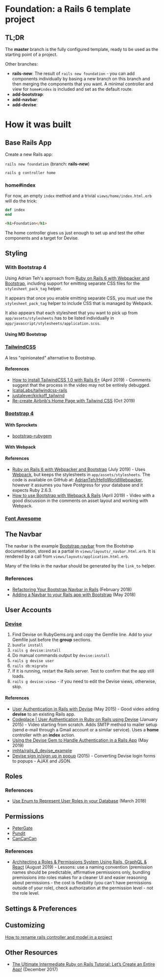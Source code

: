 # Foundation: a Rails 6 template project

## TL;DR

The **master** branch is the fully configured template, ready to be used as the starting point of a project.

Other branches:
* **rails-new**: The result of `rails new foundation` - you can add components individually by basing a new branch on this branch and then merging the components that you want. A minimal controller and view for `home#index` is included and set as the default route.
* **add-bootstrap**:
* **add-navbar**:
* **add-devise**:

# How it was built

## Base Rails App

Create a new Rails app:

`rails new foundation` (branch: **rails-new**)

`rails g controller home`

### home#index

For now, an empty `index` method and a trivial `views/home/index.html.erb` will do the trick:

```ruby
def index
end
```

```html
<h1>Foundation</h1>
```

The home controller gives us just enough to set up and test the other components and a target for Devise.

## Styling

### With Bootstrap 4

Using Adrian Teh's approach from [Ruby on Rails 6 with Webpacker and Bootstrap][teh], including support for emitting separate CSS files for the `stylesheet_pack_tag` helper.

It appears that once you enable emitting separate CSS, you must use the `stylesheet_pack_tag` helper to include CSS that is managed by Webpack.

It also appears that each stylesheet that you want to pick up from `app/assets/stylesheets` has to be listed individually in `app/javascript/stylesheets/application.scss`.

#### Using MD Bootstrap

### [TailwindCSS](https://tailwindcss.com)

A less "opinionated" alternative to Bootstrap.

#### References

* [How to install TailwindCSS 1.0 with Rails 6+](https://gorails.com/episodes/tailwindcss-1-0-with-rails-6) (April 2019) - Comments suggest that the process in the video may not be entirely debugged.
* [IcaliaLabs/tailwindcss-rails](https://github.com/IcaliaLabs/tailwindcss-rails)
* [justalever/kickoff_tailwind](https://github.com/justalever/kickoff_tailwind)
* [Re-create Airbnb's Home Page with Tailwind CSS](https://www.youtube.com/watch?v=7phZqghhho0) (Oct 2019)

### [Bootstrap 4](https://getbootstrap.com)

#### With Sprockets

* [bootstrap-rubygem](https://github.com/twbs/bootstrap-rubygem)

#### With Webpack

#### References

* [Ruby on Rails 6 with Webpacker and Bootstrap][teh] (July 2019) - Uses [Webpack][], but keeps the stylesheets in `app/assets/stylesheets`.
The code is available on GitHub at: [AdrianTeh/HelloWorldWebpacker](https://github.com/AdrianTeh/HelloWorldWebpacker), however it assumes you have Postgress for your database and it expects Ruby 2.6.3.
* [How to use Bootstrap with Webpack & Rails](https://gorails.com/episodes/how-to-use-bootstrap-with-webpack-and-rails?utm_source=rubyflow&utm_medium=twitter) (April 2019) - Video with a good discussion in the comments on asset layout and working with Webpack.

[teh]: <https://medium.com/@adrian_teh/ruby-on-rails-6-with-webpacker-and-bootstrap-step-by-step-guide-41b52ef4081f>
[webpack]: <>

### [Font Awesome](https://fontawesome.com)

## The Navbar

The navbar is the example [Bootstrap navbar][navbar] from the Bootstrap documentation, stored as a partial in `views/layouts/_navbar.html.erb`. It is rendered by a call from `views/layouts/application.html.erb`.

Many of the links in the navbar should be generated by the `link_to` helper.

[navbar]: <https://getbootstrap.com/docs/4.0/components/navbar/>

### References

* [Refactoring Your Bootstrap Navbar in Rails](https://sahilthakur7blog.wordpress.com/2018/02/04/refactoring-your-bootstrap-navbar-in-rails/) (February 2018)
* [Adding a Navbar to your Rails app with Bootstrap](https://medium.com/@mblevdev/adding-a-navbar-to-your-rails-app-with-bootstrap-a16cbd887f14) (May 2018)

## User Accounts

### [Devise](https://github.com/heartcombo/devise)

1. Find Devise on RubyGems.org and copy the Gemfile line. Add to your Gemfile just before the **group** sections.
1. `bundle install`
1. `rails g devise:install`
1. Do manual commands output by `devise:install`
1. `rails g devise user`
1. `rails db:migrate`
1. If it is running, restart the Rails server. Test to confirm that the app still loads.
1. `rails g devise:views` - if you need to edit the Devise views, otherwise, skip.

#### References

* [User Authentication in Rails with Devise](https://www.youtube.com/watch?v=ef11ToOE4N0&list=PLGpsnWFCyASUdxcZl3AMarVRHIr05WKYV&index=12) (May 2015) - Good video adding **devise** to an existing Rails app.
* [Codeplace | User Authentication in Ruby on Rails using Devise](https://www.youtube.com/watch?v=ZEk0Jp2dThc&list=PLGpsnWFCyASUdxcZl3AMarVRHIr05WKYV&index=5) (January 2015) - Video starting from scratch. Adds SMTP method to mailer setup (send e-mail through a Gmail account or a similar service). Uses a **home** controller with an **index** action.
* [Using the Devise Gem to Handle Authentication in a Rails App](https://medium.com/swlh/https-medium-com-melee-santiago-using-devise-gem-to-handle-authentication-in-rails-app-538bbd231dde) (May 2019)
* [imhta/rails_6_devise_example](https://github.com/imhta/rails_6_devise_example)
* [Devise sign in/sign up in popup](https://stackoverflow.com/questions/32237818/devise-sign-in-sign-up-in-popup) (2015) - Converting Devise login forms to popups - AJAX and JSON.

## Roles

### References

* [Use Enum to Represent User Roles in your Database](https://medium.com/@stacietaylorcima/use-enum-to-represent-user-roles-in-your-database-1cd5424fb311) (March 2018)

## Permissions

* [PeterGate](https://github.com/elorest/petergate)
* [Pundit](https://github.com/varvet/pundit)
* [CanCanCan](https://github.com/CanCanCommunity/cancancan)

### References

* [Architecting a Roles & Permissions System Using Rails, GraphQL & React](https://www.atrium.co/inside-atrium/architecting-roles-permissions/) (August 2019) - Lessons: use a naming convention (premission names should be predictable, affirmative permissions only, bundling premissions into roles makes for a cleaner UI and easier reasoning about permissions - the cost is flexbility (you can't have permissions outside of your role), check authorization at the permission level - not the role level.

## Settings & Preferences

[]()

## Customizing

[How to rename rails controller and model in a project](https://stackoverflow.com/questions/11924124/how-to-rename-rails-controller-and-model-in-a-project)

## Other Resources

* [The Ultimate Intermediate Ruby on Rails Tutorial: Let’s Create an Entire App!](https://www.freecodecamp.org/news/lets-create-an-intermediate-level-ruby-on-rails-application-d7c6e997c63f/) (December 2017)
